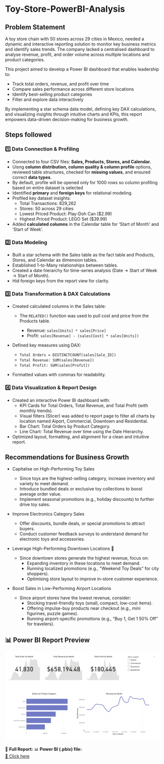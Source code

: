 # Toy-Store-PowerBI-Analysis

## Problem Statement

A toy store chain with 50 stores across 29 cities in Mexico, needed a dynamic and interactive reporting solution to monitor key business metrics and identify sales trends. The company lacked a centralised dashboard to analyse revenue, profit, and order volume across multiple locations and product categories.

This project aimed to develop a Power BI dashboard that enables leadership to:
- Track total orders, revenue, and profit over time
- Compare sales performance across different store locations
- Identify best-selling product categories
- Filter and explore data interactively

By implementing a star schema data model, defining key DAX calculations, and visualizing insights through intuitive charts and KPIs, this report empowers data-driven decision-making for business growth.


## Steps followed 

### 1️⃣ Data Connection & Profiling  
- Connected to four CSV files: **Sales, Products, Stores, and Calendar.**
- Uisng **column distribution, column quality & column profile** options, reviewed table structures, checked for **missing values**, and ensured correct **data types**.
- By default, profile will be opened only for 1000 rows so   column profiling based on entire dataset is selected
- Identified **primary** and **foreign keys** for relational modeling.
- Profiled key dataset insights:
    - Total Transactions: 829,262
    - Stores: 50 across 29 cities
    - Lowest Priced Product: Play-Doh Can ($2.99)
    - Highest Priced Product: LEGO Set ($39.99)
- Added **calculated columns**  in the Calendar table for ‘Start of Month’ and ‘Start of Week’.

### 2️⃣ Data Modeling  

- Built a star schema with the Sales table as the fact table and Products, Stores, and Calendar as dimension tables.
- Established 1-to-Many relationships between tables.
- Created a date hierarchy for time-series analysis (Date → Start of Week → Start of Month).
- Hid foreign keys from the report view for clarity.

### 3️⃣ Data Transformation & DAX Calculations

- Created calculated columns in the Sales table:
    - The `RELATED()` function was used to pull cost and price from the Products table.

         - Revenue: `sales[Units] * sales[Price]`
        - Profit: `sales[Revenue] - (sales[Cost] * sales[Units])`
- Defined key measures using DAX:
    - `Total Orders = DISTINCTCOUNT(sales[Sale_ID])`
    - `Total Revenue: SUM(sales[Revenue])`
    - `Total Profit: SUM(sales[Profit])`

- Formatted values with commas for readability.

### 4️⃣ Data Visualization & Report Design  

- Created an interactive Power BI dashboard with:
    -  KPI Cards for Total Orders, Total Revenue, and Total Profit (with monthly trends).
    - Visual filters (Slicer) was added to report page to filter all charts by location named Aiport, Commercial, Downtown and Residential.
    - Bar Chart: Total Orders by Product Category.
    - Line Chart: Total Revenue over time using the Date    Hierarchy.
- Optimized layout, formatting, and alignment for a clean and intuitive report.

## Recommendations for Business Growth

- Capitalise on High-Performing Toy Sales
     - Since toys are the highest-selling category, increase inventory and variety to meet demand.
    - Introduce bundled deals or exclusive toy collections to boost average order value.
    - Implement seasonal promotions (e.g., holiday discounts) to further drive toy sales.

-  Improve Electronics Category Sales
    - Offer discounts, bundle deals, or special promotions to attract buyers.
    - Conduct customer feedback surveys to understand demand for electronic toys and accessories.

- Leverage High-Performing Downtown Locations 📍 
    - Since downtown stores generate the highest revenue, focus on:
        - Expanding inventory in these locations to meet demand.
        - Running localized promotions (e.g., "Weekend Toy Deals" for city shoppers).
        - Optimising store layout to improve in-store customer experience.

- Boost Sales in Low-Performing Airport Locations
    - Since airport stores have the lowest revenue, consider:
        - Stocking travel-friendly toys (small, compact, low-cost items).
       - Offering impulse-buy products near checkout (e.g., mini figurines, puzzle games).
        - Running airport-specific promotions (e.g., “Buy 1, Get 1 50% Off” for travelers).
     
## 📊 Power BI Report Preview  

![Power BI Dashboard Preview](https://github.com/folakeobalakun/Toy-Store-PowerBI-Analysis/blob/main/Toy%20store%20Project-1.png)  

📄 **Full Report:** 📊 **Power BI (.pbix) file:**  
[🔗 Click here](https://github.com/folakeobalakun/Toy-Store-PowerBI-Analysis/blob/main/Toy%20store%20Project.pbix)
